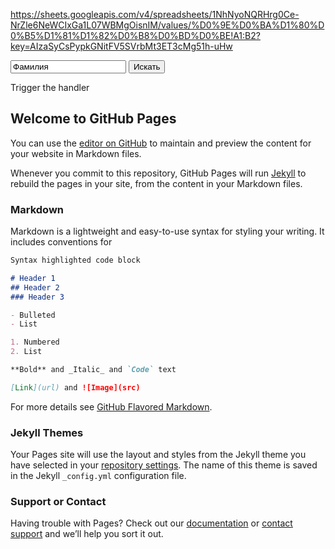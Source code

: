 <script src="https://code.jquery.com/jquery-3.2.1.min.js"></script>
<script src="js/demo.js"></script>
 
<div id="text"></div>

https://sheets.googleapis.com/v4/spreadsheets/1NhNyoNQRHrg0Ce-NrZle6NeWCIxGa1L07WBMgOisnIM/values/%D0%9E%D0%BA%D1%80%D0%B5%D1%81%D1%82%D0%B8%D0%BD%D0%BE!A1:B2?key=AIzaSyCsPypkGNitFV5SVrbMt3ET3cMg51h-uHw

<form id="target" action="destination.html">
  <input type="text" value="Фамилия">
  <input type="submit" value="Искать">
</form>

<div id="other">
  Trigger the handler
</div>

## Welcome to GitHub Pages

You can use the [editor on GitHub](https://github.com/simpleAndrew/find-people-belarus/edit/gh-pages/index.md) to maintain and preview the content for your website in Markdown files.

Whenever you commit to this repository, GitHub Pages will run [Jekyll](https://jekyllrb.com/) to rebuild the pages in your site, from the content in your Markdown files.

### Markdown

Markdown is a lightweight and easy-to-use syntax for styling your writing. It includes conventions for

```markdown
Syntax highlighted code block

# Header 1
## Header 2
### Header 3

- Bulleted
- List

1. Numbered
2. List

**Bold** and _Italic_ and `Code` text

[Link](url) and ![Image](src)
```

For more details see [GitHub Flavored Markdown](https://guides.github.com/features/mastering-markdown/).

### Jekyll Themes

Your Pages site will use the layout and styles from the Jekyll theme you have selected in your [repository settings](https://github.com/simpleAndrew/find-people-belarus/settings). The name of this theme is saved in the Jekyll `_config.yml` configuration file.

### Support or Contact

Having trouble with Pages? Check out our [documentation](https://docs.github.com/categories/github-pages-basics/) or [contact support](https://github.com/contact) and we’ll help you sort it out.
